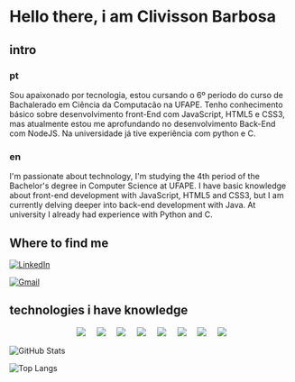# Hello there, i am Clivisson Barbosa

## intro

### pt

Sou apaixonado por tecnologia, estou cursando o 6º periodo do curso de Bachalerado em Ciência da Computacão na UFAPE. Tenho conhecimento básico sobre desenvolvimento front-End com JavaScript, HTML5 e CSS3, mas atualmente estou me aprofundando no desenvolvimento Back-End com NodeJS. Na universidade já tive experiência com python e C.

### en 

I'm passionate about technology, I'm studying the 4th period of the Bachelor's degree in Computer Science at UFAPE. I have basic knowledge about front-end development with JavaScript, HTML5 and CSS3, but I am currently delving deeper into back-end development with Java. At university I already had experience with Python and C.
## Where to find me
[![LinkedIn](https://img.shields.io/badge/LinkedIn-0077B5?style=for-the-badge&logo=linkedin&logoColor=white)](https://www.linkedin.com/in/cl%C3%ADvisson-barbosa-93875524a/)

[![Gmail](https://img.shields.io/badge/Gmail-333333?style=for-the-badge&logo=gmail&logoColor=red)](mailto:cjbarbosa2001@gmail.com)

## technologies i have knowledge
<p align="center">
  <img src="https://img.shields.io/badge/Java-F80000?style=for-the-badge&logo=oracle&logoColor=white"/>&nbsp;&nbsp;&nbsp;&nbsp;
  <img src="https://img.shields.io/badge/JavaScript-F7DF1E?style=for-the-badge&logo=javascript&logoColor=black"/>&nbsp;&nbsp;&nbsp;&nbsp;
  <img src="https://img.shields.io/badge/C-00599C?style=for-the-badge&logo=c&logoColor=white"/>&nbsp;&nbsp;&nbsp;&nbsp;
  <img src="https://img.shields.io/badge/python-3670A0?style=for-the-badge&logo=python&logoColor=ffdd54"/>&nbsp;&nbsp;&nbsp;&nbsp;
  <img src="https://img.shields.io/badge/HTML5-E34F26?style=for-the-badge&logo=html5&logoColor=white"/>&nbsp;&nbsp;&nbsp;&nbsp;
  <img src="https://img.shields.io/badge/CSS3-1572B6?style=for-the-badge&logo=css3&logoColor=white"/>&nbsp;&nbsp;&nbsp;&nbsp;
  <img src="https://img.shields.io/badge/GIT-E44C30?style=for-the-badge&logo=git&logoColor=white"/>&nbsp;&nbsp;&nbsp;&nbsp;
  <a href="https://github.com/clivissonjose">
    <img src="https://img.shields.io/badge/GitHub-100000?style=for-the-badge&logo=github&logoColor=white"/>
  </a>
</p>





![GitHub Stats](https://github-readme-stats.vercel.app/api?username=clivissonjose&theme=transparent&bg_color=000&border_color=30A3DC&show_icons=true&icon_color=30A3DC&title_color=E94D5F&text_color=FFF)


![Top Langs](https://github-readme-stats-git-masterrstaa-rickstaa.vercel.app/api/top-langs/?username=clivissonjose&bg_color=000&border_color=30A3DC&title_color=E94D5F&text_color=FFF)
